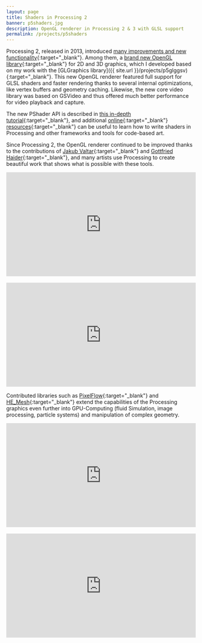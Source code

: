 ```yaml
---
layout: page
title: Shaders in Processing 2 
banner: p5shaders.jpg
description: OpenGL renderer in Processing 2 & 3 with GLSL support
permalink: /projects/p5shaders
---
```


Processing 2, released in 2013, introduced [many improvements and new functionality](https://www.wired.com/2013/06/processing-2-0-released/){:target="_blank"}. Among them, a [brand new OpenGL library](https://portfolio.andrescolubri.net/articles/siggraph2012_processing2_colubri_fry.pdf){:target="_blank"} for 2D and 3D graphics, which I developed based on my work with the [GLGraphics library]({{ site.url }}/projects/p5glggsv){:target="_blank"}. This new OpenGL renderer featured full support for GLSL shaders and faster rendering thanks to several internal optimizations, like vertex buffers and geometry caching. Likewise, the new core video library was based on GSVideo and thus offered much better performance for video playback and capture.

The new PShader API is described in [this in-depth tutorial](https://processing.org/tutorials/pshader/){:target="_blank"}, and additional [online](https://genekogan.com/works/processing-shader-examples/){:target="_blank"} [resources](https://thebookofshaders.com/){:target="_blank"} can be useful to learn how to write shaders in Processing and other frameworks and tools for code-based art. 

Since Processing 2, the OpenGL renderer continued to be improved thanks to the contributions of [Jakub Valtar](https://www.jakubvaltar.com/){:target="_blank"} and [Gottfried Haider](https://ghai.xyz/){:target="_blank"}, and many artists use Processing to create beautiful work that shows what is possible with these tools.


<div style="padding:55% 0 0 0;position:relative;"><iframe src="https://player.vimeo.com/video/228068761?title=0&byline=0&portrait=0" style="position:absolute;top:0;left:0;width:100%;height:100%;" frameborder="0" webkitallowfullscreen mozallowfullscreen allowfullscreen></iframe></div><script src="https://player.vimeo.com/api/player.js"></script>

<br>

<div style="padding:55% 0 0 0;position:relative;"><iframe src="https://player.vimeo.com/video/38840688?title=0&byline=0&portrait=0" style="position:absolute;top:0;left:0;width:100%;height:100%;" frameborder="0" webkitallowfullscreen mozallowfullscreen allowfullscreen></iframe></div><script src="https://player.vimeo.com/api/player.js"></script>

Contributed libraries such as [PixelFlow](https://github.com/diwi/PixelFlow){:target="_blank"} and [HE_Mesh](https://github.com/wblut/HE_Mesh){:target="_blank"} extend the capabilities of the Processing graphics even further into GPU-Computing (fluid Simulation, image processing, particle systems) and manipulation of complex geometry.

<div style="padding:55% 0 0 0;position:relative;"><iframe src="https://player.vimeo.com/video/184850254?title=0&byline=0&portrait=0" style="position:absolute;top:0;left:0;width:100%;height:100%;" frameborder="0" webkitallowfullscreen mozallowfullscreen allowfullscreen></iframe></div><script src="https://player.vimeo.com/api/player.js"></script>

<br>

<div style="padding:55% 0 0 0;position:relative;"><iframe src="https://player.vimeo.com/video/98963271?title=0&byline=0&portrait=0" style="position:absolute;top:0;left:0;width:100%;height:100%;" frameborder="0" webkitallowfullscreen mozallowfullscreen allowfullscreen></iframe></div><script src="https://player.vimeo.com/api/player.js"></script>




